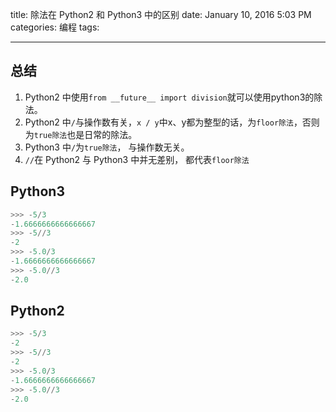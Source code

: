 title: 除法在 Python2 和 Python3 中的区别
date: January 10, 2016 5:03 PM
categories: 编程
tags: 

---

## 总结
1. Python2 中使用`from __future__ import division`就可以使用python3的除法。
2. Python2 中`/`与操作数有关，`x / y`中x、y都为整型的话，为`floor除法`，否则为`true除法`也是日常的除法。
3. Python3 中`/`为`true除法`， 与操作数无关。
4. `//`在 Python2 与 Python3 中并无差别， 都代表`floor除法`

## Python3 
```python
>>> -5/3
-1.6666666666666667
>>> -5//3
-2
>>> -5.0/3
-1.6666666666666667
>>> -5.0//3
-2.0
```

## Python2
```python
>>> -5/3
-2
>>> -5//3
-2
>>> -5.0/3
-1.6666666666666667
>>> -5.0//3
-2.0
```
